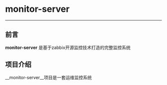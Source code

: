 # monitor-server

----
## 前言
__monitor-server__ 是基于zabbix开源监控技术打造的完整监控系统

## 项目介绍
__monitor-server__项目是一套运维监控系统


